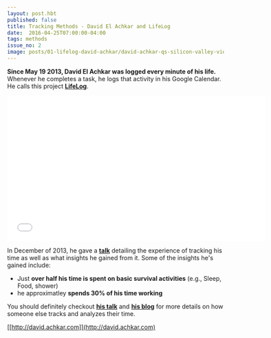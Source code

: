 ```yaml
---
layout: post.hbt
published: false
title: Tracking Methods - David El Achkar and LifeLog 
date:  2016-04-25T07:00:00-04:00
tags: methods
issue_no: 2
image: posts/01-lifelog-david-achkar/david-achkar-qs-silicon-valley-video.jpg
---
```


**Since May 19 2013, David El Achkar was logged every minute of his life.** Whenever he completes a task, he logs that activity in his Google Calendar. He calls this project **[LifeLog](http://david.achkar.com/life-log/)**.

<!--more-->

<div class='embed-container'><iframe src="//player.vimeo.com/video/80922960?byline=0&amp;portrait=0" height="337" width="600" allowfullscreen="" frameborder="0"></iframe></div>

In December of 2013, he gave a **[talk](http://david.achkar.com/qssv-lifelog-talk/)** detailing the experience of tracking his time as well as what insights he gained from it. Some of the insights he's gained include:

* Just **over half his time is spent on basic survival activities** (e.g., Sleep, Food, shower)
* he approximatley **spends 30% of his time working**

You should definitely checkout **[his talk](http://david.achkar.com/life-log/)** and **[his blog](http://david.achkar.com)** for more details on how someone else tracks and analyzes their time.

[[http://david.achkar.com]](http://david.achkar.com)